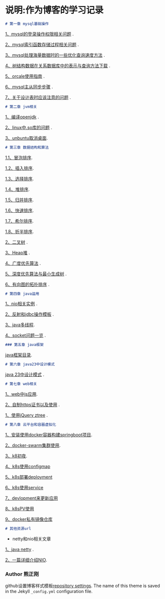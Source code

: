 # 说明:作为博客的学习记录
```markdown
# 第一章 mysql基础操作
```
[1、mysql的登录操作权限相关问题](https://github.com/xiongzhenggang/xiongzhenggang.github.io/blob/master/数据库相关/mysql登录编码权限赋予.md) . 

[2、mysql索引函数存储过程相关问题](https://github.com/xiongzhenggang/xiongzhenggang.github.io/blob/master/数据库相关/mysql索引函数存储过程.md) .

[3、mysql处理海量数据时的一些优化查询速度方法](https://github.com/xiongzhenggang/xiongzhenggang.github.io/blob/master/数据库相关/mysql处理海量数据时的一些优化查询速度方法.md) .

[4、树结构数据在关系数据库中的表示与查询方法下载](https://github.com/xiongzhenggang/xiongzhenggang.github.io/blob/master/数据库相关/树结构数据在关系数据库中的表示与查询方法.pdf) .

[5、orcale使用指南](https://github.com/xiongzhenggang/xiongzhenggang.github.io/blob/master/数据库相关/orcal用户相关的操作.md) .

[6、mysql主从同步步骤](https://github.com/xiongzhenggang/xiongzhenggang.github.io/blob/master/数据库相关/mysql主从同步.md) .

[7、关于设计表时应该注意的问题](https://github.com/xiongzhenggang/xiongzhenggang.github.io/blob/master/数据库相关/关于设计表时应该注意的问题.md) .


```markdown
# 第二章 jvm相关
```
[1、编译openjdk](https://github.com/xiongzhenggang/xiongzhenggang.github.io/blob/master/jvm相关/编译openjdk.md) . 

[2、linux中.so库的问题](https://github.com/xiongzhenggang/xiongzhenggang.github.io/blob/master/jvm相关/linux中so库的问题.md) . 

[3、unbuntu取消桌面](https://github.com/xiongzhenggang/xiongzhenggang.github.io/blob/master/jvm相关/unbuntu操作记录.md). 

```markdown
# 第三章 数据结构和算法
```
[1.1、冒泡排序](https://github.com/xiongzhenggang/xiongzhenggang.github.io/blob/master/数据结构/部分排序/BubbleSort.md).

[1.2、插入排序](https://github.com/xiongzhenggang/xiongzhenggang.github.io/blob/master/数据结构/部分排序/InsertSort.md).

[1.3、选择排序](https://github.com/xiongzhenggang/xiongzhenggang.github.io/blob/master/数据结构/部分排序/SelectSort.md).

[1.4、堆排序](https://github.com/xiongzhenggang/xiongzhenggang.github.io/blob/master/数据结构/部分排序/HeapSort.md).

[1.5、归并排序](https://github.com/xiongzhenggang/xiongzhenggang.github.io/blob/master/数据结构/部分排序/Merge.md).

[1.6、快速排序](https://github.com/xiongzhenggang/xiongzhenggang.github.io/blob/master/数据结构/部分排序/QuickSort.md).

[1.7、希尔排序](https://github.com/xiongzhenggang/xiongzhenggang.github.io/blob/master/数据结构/部分排序/ShellSort.md).

[1.8、折半排序](https://github.com/xiongzhenggang/xiongzhenggang.github.io/blob/master/数据结构/部分排序/BinaryInsertSort.md).

[2、二叉树](https://github.com/xiongzhenggang/xiongzhenggang.github.io/blob/master/数据结构/树/TreeApp.md) .

[3、Heap堆](https://github.com/xiongzhenggang/xiongzhenggang.github.io/blob/master/数据结构/Heap堆.md) .

[4、广度优先算法](https://github.com/xiongzhenggang/xiongzhenggang.github.io/blob/master/数据结构/广度优先算法.md) .

[5、深度优先算法与最小生成树](https://github.com/xiongzhenggang/xiongzhenggang.github.io/blob/master/数据结构/深度优先算法与最小生成树.md) .

[6、有向图的拓扑排序](https://github.com/xiongzhenggang/xiongzhenggang.github.io/blob/master/数据结构/有向图的拓扑排序.md) .


```markdown
# 第四章 java运用
```
[1、nio相关实例](https://github.com/xiongzhenggang/xiongzhenggang.github.io/blob/master/java运用/nio例子/NIO典型的Socket模型.md) .

[2、反射和jdbc操作模板](https://github.com/xiongzhenggang/xiongzhenggang.github.io/blob/master/java运用/反射/READE.md) .

[3、java多线程](https://github.com/xiongzhenggang/xiongzhenggang.github.io/blob/master/java运用/多线程/使用callable多线程.md). 

[4、socket问题一览](https://github.com/xiongzhenggang/xiongzhenggang.github.io/blob/master/java运用/socket/socket问题一览.md) .

```markdown
### 第五章 java框架
```

[java框架目录](https://github.com/xiongzhenggang/xiongzhenggang.github.io/blob/master/java框架/READE.md).

```markdown
# 第六章 java23中设计模式
```
[java 23中设计模式](https://github.com/xiongzhenggang/xiongzhenggang.github.io/blob/master/java23种设计模式/design.md) .

```markdown
# 第七章 web相关
```
[1、web中js应用](https://github.com/xiongzhenggang/xiongzhenggang.github.io/blob/master/web相关/js部分.md). 

[2、自制https证书以及使用](https://github.com/xiongzhenggang/xiongzhenggang.github.io/blob/master/web相关/myselfhttps.md) .

[1、使用jQuery ztree](https://github.com/xiongzhenggang/xiongzhenggang.github.io/blob/master/web相关/使用ztee后台数据展示.md) .

```markdown
# 第八章 云平台和容器虚拟化
```
[1、安装使用docker容器构建springboot项目](https://github.com/xiongzhenggang/xiongzhenggang.github.io/blob/master/clod/docker/docker容器运行springboot.md).

[2、docker-swarm集群使用](https://github.com/xiongzhenggang/xiongzhenggang.github.io/blob/master/clod/docker/docker_swarm集群使用.md).

[3、k8初夜](https://github.com/xiongzhenggang/xiongzhenggang.github.io/blob/master/clod/docker/k8s.md).

[4、k8s使用configmap](https://github.com/xiongzhenggang/xiongzhenggang.github.io/blob/master/cloud/docker/K8s_ConfigMap_example.md)

[5、k8s部署deployment](https://github.com/xiongzhenggang/xiongzhenggang.github.io/blob/master/cloud/docker/K8s_ConfigMap_example.md)

[6、k8s使用service](https://github.com/xiongzhenggang/xiongzhenggang.github.io/blob/master/cloud/docker/k8s_service.md)

[7、devlopment来更新应用](https://github.com/xiongzhenggang/xiongzhenggang.github.io/blob/master/cloud/docker/k8s_updateApp.md)

[8、k8sPV使用](https://github.com/xiongzhenggang/xiongzhenggang.github.io/blob/master/cloud/docker/k8s_pv.md)

[9、docker私有镜像仓库](https://github.com/xiongzhenggang/xiongzhenggang.github.io/blob/master/cloud/docker/private_registry.md)
```markdown
# 其他资源url
```
* netty和nio相关文章

[1、java netty](https://waylau.com/essential-netty-in-action/) .   

[2、一篇详细介绍NIO](http://www.iteye.com/magazines/132-Java-NIO).

### Author 熊正刚

github设置博客样式模板[repository settings](https://github.com/xiongzhenggang/xiongzhenggang.github.blog/settings). The name of this theme is saved in the Jekyll `_config.yml` configuration file.

